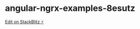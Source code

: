 # angular-ngrx-examples-8esutz

[Edit on StackBlitz ⚡️](https://stackblitz.com/edit/angular-ngrx-examples-8esutz)